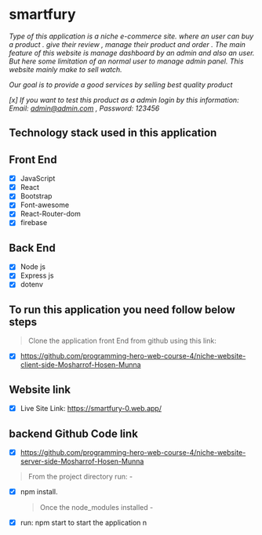 # smartfury

_Type of this application is a niche e-commerce site. where an user can buy a product . give their review , manage their product and order . The main feature of this website is manage dashboard by an admin and also an user. But here some limitation of an normal user to manage admin panel. This website mainly make to sell watch._

_Our goal is to provide a good services by selling best quality product_

_[x] If you want to test this product as a admin login by this information: Email: admin@admin.com , Password: 123456_

## Technology stack used in this application

## Front End

- [x] JavaScript
- [x] React
- [x] Bootstrap
- [x] Font-awesome
- [x] React-Router-dom
- [x] firebase

## Back End

- [x] Node js
- [x] Express js
- [x] dotenv

## To run this application you need follow below steps

> Clone the application front End from github using this link:

- [x] https://github.com/programming-hero-web-course-4/niche-website-client-side-Mosharrof-Hosen-Munna

## Website link

- [x] Live Site Link: https://smartfury-0.web.app/

## backend Github Code link

-[x] https://github.com/programming-hero-web-course-4/niche-website-server-side-Mosharrof-Hosen-Munna

> From the project directory run: -

- [x] npm install.
  > Once the node_modules installed -
- [x] run: npm start to start the application
      n
